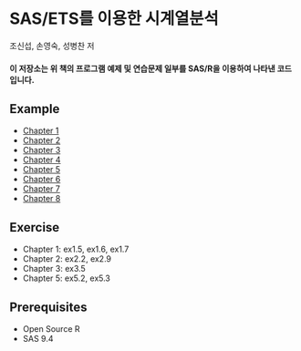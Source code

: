 # SAS/ETS를 이용한 시계열분석

조신섭, 손영숙, 성병찬 저

#### 이 저장소는 위 책의 프로그램 예제 및 연습문제 일부를 SAS/R을 이용하여 나타낸 코드입니다.

## Example

- [Chapter 1](https://github.com/Bricoler/time-series-analysis/tree/master/chapter1)
- [Chapter 2](https://github.com/Bricoler/time-series-analysis/tree/master/chapter2)
- [Chapter 3](https://github.com/Bricoler/time-series-analysis/tree/master/chapter3)
- [Chapter 4](https://github.com/Bricoler/time-series-analysis/tree/master/chapter4)
- [Chapter 5](https://github.com/Bricoler/time-series-analysis/tree/master/chapter5)
- [Chapter 6](https://github.com/Bricoler/time-series-analysis/tree/master/chapter6)
- [Chapter 7](https://github.com/Bricoler/time-series-analysis/tree/master/chapter7)
- [Chapter 8](https://github.com/Bricoler/time-series-analysis/tree/master/chapter8)

## Exercise

- Chapter 1: ex1.5, ex1.6, ex1.7
- Chapter 2: ex2.2, ex2.9
- Chapter 3: ex3.5
- Chapter 5: ex5.2, ex5.3

## Prerequisites

- Open Source R
- SAS 9.4
 
